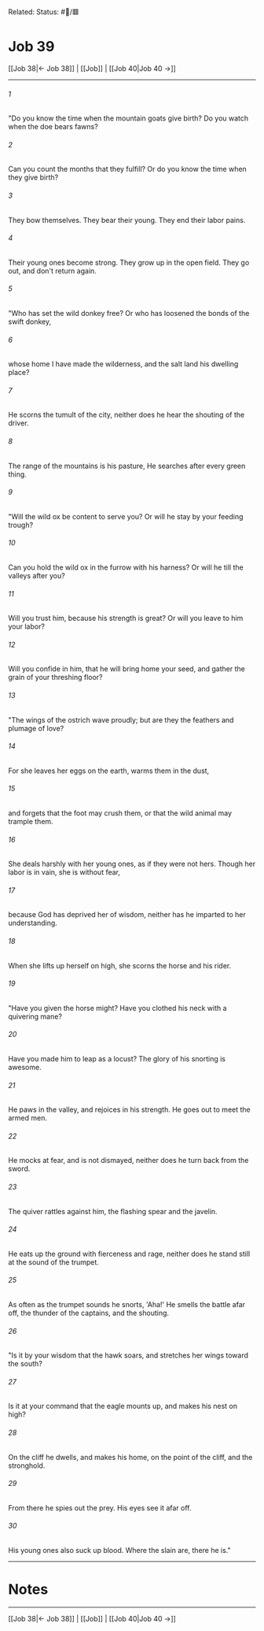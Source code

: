Related:
Status: #📖/🟥
# Job 39

[[Job 38|← Job 38]] | [[Job]] | [[Job 40|Job 40 →]]
***



###### 1 
"Do you know the time when the mountain goats give birth? Do you watch when the doe bears fawns? 

###### 2 
Can you count the months that they fulfill? Or do you know the time when they give birth? 

###### 3 
They bow themselves. They bear their young. They end their labor pains. 

###### 4 
Their young ones become strong. They grow up in the open field. They go out, and don't return again. 

###### 5 
"Who has set the wild donkey free? Or who has loosened the bonds of the swift donkey, 

###### 6 
whose home I have made the wilderness, and the salt land his dwelling place? 

###### 7 
He scorns the tumult of the city, neither does he hear the shouting of the driver. 

###### 8 
The range of the mountains is his pasture, He searches after every green thing. 

###### 9 
"Will the wild ox be content to serve you? Or will he stay by your feeding trough? 

###### 10 
Can you hold the wild ox in the furrow with his harness? Or will he till the valleys after you? 

###### 11 
Will you trust him, because his strength is great? Or will you leave to him your labor? 

###### 12 
Will you confide in him, that he will bring home your seed, and gather the grain of your threshing floor? 

###### 13 
"The wings of the ostrich wave proudly; but are they the feathers and plumage of love? 

###### 14 
For she leaves her eggs on the earth, warms them in the dust, 

###### 15 
and forgets that the foot may crush them, or that the wild animal may trample them. 

###### 16 
She deals harshly with her young ones, as if they were not hers. Though her labor is in vain, she is without fear, 

###### 17 
because God has deprived her of wisdom, neither has he imparted to her understanding. 

###### 18 
When she lifts up herself on high, she scorns the horse and his rider. 

###### 19 
"Have you given the horse might? Have you clothed his neck with a quivering mane? 

###### 20 
Have you made him to leap as a locust? The glory of his snorting is awesome. 

###### 21 
He paws in the valley, and rejoices in his strength. He goes out to meet the armed men. 

###### 22 
He mocks at fear, and is not dismayed, neither does he turn back from the sword. 

###### 23 
The quiver rattles against him, the flashing spear and the javelin. 

###### 24 
He eats up the ground with fierceness and rage, neither does he stand still at the sound of the trumpet. 

###### 25 
As often as the trumpet sounds he snorts, 'Aha!' He smells the battle afar off, the thunder of the captains, and the shouting. 

###### 26 
"Is it by your wisdom that the hawk soars, and stretches her wings toward the south? 

###### 27 
Is it at your command that the eagle mounts up, and makes his nest on high? 

###### 28 
On the cliff he dwells, and makes his home, on the point of the cliff, and the stronghold. 

###### 29 
From there he spies out the prey. His eyes see it afar off. 

###### 30 
His young ones also suck up blood. Where the slain are, there he is."

---
# Notes


***
[[Job 38|← Job 38]] | [[Job]] | [[Job 40|Job 40 →]]
